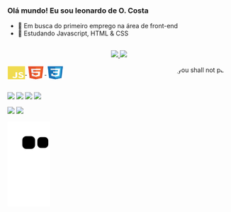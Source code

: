 ### Olá mundo! Eu sou leonardo de O. Costa

- 🔭 Em busca do primeiro emprego na área de front-end
- 🌱 Estudando Javascript, HTML & CSS 

##

<div align="center">
  <a href="https://github.com/leooliveira95">
  <img height="180em" src="https://github-readme-stats.vercel.app/api?username=leooliveira95&show_icons=true&theme=dracula&include_all_commits=true&count_private=true"/>
  <img height="180em" src="https://github-readme-stats.vercel.app/api/top-langs/?username=leooliveira95&layout=compact&langs_count=7&theme=dracula"/>
</div>
  
  <div style="display: inline_block"><br>
  <img align="center" alt="leo-Js" height="30" width="40" src="https://raw.githubusercontent.com/devicons/devicon/master/icons/javascript/javascript-plain.svg">
  <img align="center" alt="leo-HTML" height="30" width="40" src="https://raw.githubusercontent.com/devicons/devicon/master/icons/html5/html5-original.svg">
  <img align="center" alt="leo-CSS" height="30" width="40" src="https://raw.githubusercontent.com/devicons/devicon/master/icons/css3/css3-original.svg">
  <img align="right" alt="you shall not pass" height="150" style="border-radius:50px;" src="https://i.pinimg.com/originals/20/67/af/2067afdcd5975b4ebb396a1f6818c94a.jpg">
</div>
  
##
  
<div> 

  <a href="https://www.linkedin.com/in/leonardo-de-oliveira-costa-8a65a5114/" target="_blank"><img src="https://img.shields.io/badge/-LinkedIn-%230077B5?style=for-the-badge&logo=linkedin&logoColor=white" target="_blank"></a> 
 <a href="https://api.whatsapp.com/send?phone=5511974903547" target="_blank"><img src="https://img.shields.io/badge/WhatsApp-25D366?style=for-the-badge&logo=whatsapp&logoColor=white" target="_blank"></a> 
  <a href = "mailto:leodeoliveira95@gmail.com"><img src="https://img.shields.io/badge/Gmail-D14836?style=for-the-badge&logo=gmail&logoColor=white" target="_blank"></a>
  <a href="https://t.me/Leonardoocosta" target="_blank"><img src="https://img.shields.io/badge/Telegram-2CA5E0?style=for-the-badge&logo=telegram&logoColor=white" target="_blank"></a> 

  <a href="https://discord.gg/r6hBjDem" target="_blank"><img src="https://img.shields.io/badge/Discord-7289DA?style=for-the-badge&logo=discord&logoColor=white" target="_blank"></a>
   <a href="https://www.instagram.com/leonardo_oliveira95/" target="_blank"><img src="https://img.shields.io/badge/-Instagram-%23E4405F?style=for-the-badge&logo=instagram&logoColor=white" target="_blank"></a>
 
  ![Snake animation](https://github.com/leooliveira95/leooliveira95/blob/output/github-contribution-grid-snake.svg)
 
</div>  
  

  
  
